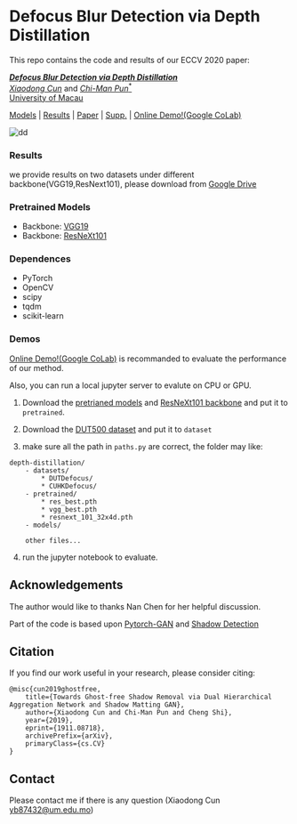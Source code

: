 # Defocus Blur Detection via Depth Distillation 

This repo contains the code and results of our ECCV 2020 paper:

<i><b>[Defocus Blur Detection via Depth Distillation](https://arxiv.org/abs/2007.08113)</b></i><br>
[_Xiaodong Cun_](http://vinthony.github.io) and [_Chi-Man Pun_<sup>*</sup>](http://www.cis.umac.mo/~cmpun/) <br>
[University of Macau](http://um.edu.mo/)


[Models](#pretrained-models) | [Results](#results) | [Paper](https://arxiv.org/abs/2007.08113) | [Supp.](https://www.ecva.net/papers/eccv_2020/papers_ECCV/papers/123580732-supp.pdf) | [Online Demo!(Google CoLab)](https://colab.research.google.com/drive/1a-Un_lZqkEN-mr-SzQh9GLy4qXIJgn0v#scrollTo=Lh2_NGuLaM_c)

![dd](https://user-images.githubusercontent.com/4397546/86791086-c1ac9b80-c09b-11ea-83cf-2f046bafa258.png)


### Results

we provide results on two datasets under different backbone(VGG19,ResNext101), please download from [Google Drive](https://drive.google.com/file/d/13nhzz9qaQ6U0F7Jsu4mLMS8XktZK1-Y_/view?usp=sharing)


### Pretrained Models

* Backbone: [VGG19](https://drive.google.com/file/d/1VigqrPdiIF18VALo92L9WCuASnpzu7qa/view?usp=sharing)
* Backbone: [ResNeXt101](https://drive.google.com/file/d/1HrzFqXSJY2Zxd9qvdKC7_Glxljjd27sf/view?usp=sharing)


### Dependences

* PyTorch
* OpenCV
* scipy
* tqdm
* scikit-learn


### Demos
[Online Demo!(Google CoLab)](https://colab.research.google.com/drive/1a-Un_lZqkEN-mr-SzQh9GLy4qXIJgn0v#scrollTo=Lh2_NGuLaM_c) is recommanded to evaluate the performance of our method.

Also, you can run a local jupyter server to evalute on CPU or GPU.

1. Download the [pretrianed models](#pretrained-models) and [ResNeXt101 backbone](https://drive.google.com/file/d/1o7zQvDef9mAEzbQeHAwMSi9nK_QEhhVZ/view?usp=sharing) and put it to `pretrained`.
2. Download the [DUT500 dataset](https://drive.google.com/file/d/1Qmcu6GDgKhiHVgLxeQg23tfy5I1Xg5Xk/view?usp=sharing) and put it to `dataset`

3. make sure all the path in `paths.py` are correct, the folder may like:

```
depth-distillation/
    - datasets/
        * DUTDefocus/
        * CUHKDefocus/
    - pretrained/
        * res_best.pth
        * vgg_best.pth
        * resnext_101_32x4d.pth
    - models/
    
    other files...
```

4. run the jupyter notebook to evaluate. 


## **Acknowledgements**
The author would like to thanks Nan Chen for her helpful discussion.

Part of the code is based upon [Pytorch-GAN](https://github.com/eriklindernoren/PyTorch-GAN) and [Shadow Detection](https://github.com/zijundeng/BDRAR)

## **Citation**

If you find our work useful in your research, please consider citing:

```
@misc{cun2019ghostfree,
    title={Towards Ghost-free Shadow Removal via Dual Hierarchical Aggregation Network and Shadow Matting GAN},
    author={Xiaodong Cun and Chi-Man Pun and Cheng Shi},
    year={2019},
    eprint={1911.08718},
    archivePrefix={arXiv},
    primaryClass={cs.CV}
}
```

## **Contact**
Please contact me if there is any question (Xiaodong Cun yb87432@um.edu.mo)
